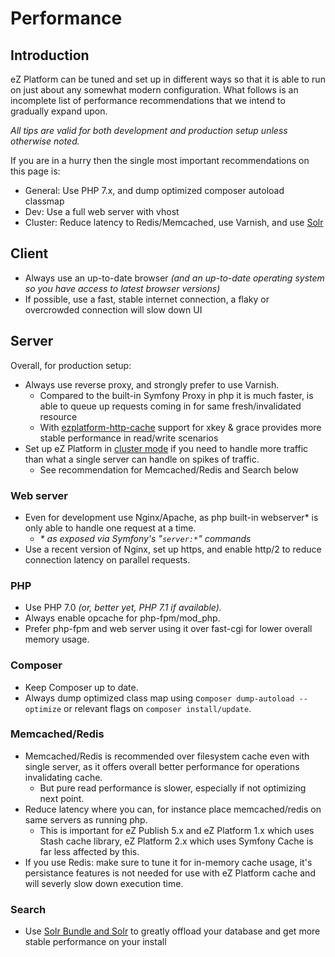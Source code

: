 # Performance 

## Introduction

eZ Platform can be tuned and set up in different ways so that it is able to run on just about any somewhat modern configuration. What follows is an incomplete list of performance recommendations that we intend to gradually expand upon.

*All tips are valid for both development and production setup unless otherwise noted.*

If you are in a hurry then the single most important recommendations on this page is:

- General: Use PHP 7.x, and dump optimized composer autoload classmap
- Dev: Use a full web server with vhost
- Cluster: Reduce latency to Redis/Memcached, use Varnish, and use [Solr](search.md#solr-bundle)

## Client

- Always use an up-to-date browser *(and an up-to-date operating system so you have access to latest browser versions)*
- If possible, use a fast, stable internet connection, a flaky or overcrowded connection will slow down UI

## Server

Overall, for production setup:

- Always use reverse proxy, and strongly prefer to use Varnish.
    - Compared to the built-in Symfony Proxy in php it is much faster, is able to queue up requests coming in for same fresh/invalidated resource
    - With [ezplatform-http-cache](https://github.com/ezsystems/ezplatform-http-cache) support for xkey & grace provides more stable performance in read/write scenarios
- Set up eZ Platform in [cluster mode](clustering.md) if you need to handle more traffic than what a single server can handle on spikes of traffic.
    - See recommendation for Memcached/Redis and Search below

### Web server

- Even for development use Nginx/Apache, as php built-in webserver\* is only able to handle one request at a time.
    - *\* as exposed via Symfony's "`server:*`" commands*
- Use a recent version of Nginx, set up https, and enable http/2 to reduce connection latency on parallel requests.

### PHP

- Use PHP 7.0 *(or, better yet, PHP 7.1 if available).*
- Always enable opcache for php-fpm/mod\_php.
- Prefer php-fpm and web server using it over fast-cgi for lower overall memory usage.

### Composer

- Keep Composer up to date.
- Always dump optimized class map using c`omposer dump-autoload --optimize` or relevant flags on `composer install/update`.

### Memcached/Redis

- Memcached/Redis is recommended over filesystem cache even with single server, as it offers overall better performance for operations invalidating cache.
    - But pure read performance is slower, especially if not optimizing next point.
- Reduce latency where you can, for instance place memcached/redis on same servers as running php.
    - This is important for eZ Publish 5.x and eZ Platform 1.x which uses Stash cache library, eZ Platform 2.x which uses Symfony Cache is far less affected by this.
 - If you use Redis: make sure to tune it for in-memory cache usage, it's persistance features is not needed for use with eZ Platform cache and will severly slow down execution time.

### Search

- Use [Solr Bundle and Solr](search.md#solr-bundle) to greatly offload your database and get more stable performance on your install
